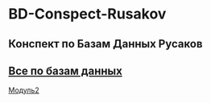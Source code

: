 # BD-Conspect-Rusakov
Конспект по Базам Данных Русаков
--------
[Все по базам данных](https://drive.google.com/drive/folders/14X5s0aaO3KKar7mC6Xe8IYYMH6CimMKJ?usp=drive_link)
--------
[Модуль2](https://docs.google.com/document/d/13XtY7gEMNfjXx1uj7_zSYcnBR7wpoBkFdP2a3MwapQM/edit?usp=sharing)
